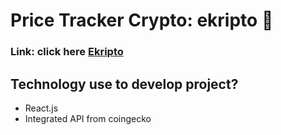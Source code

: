 # Price Tracker Crypto: ekripto 🚀

### Link: click here <a href="https://ekripto.xyz/">Ekripto</a>

## Technology use to develop project?

<ul>  
<li>React.js</li>
<li>Integrated API from coingecko</li>  
</ul>

